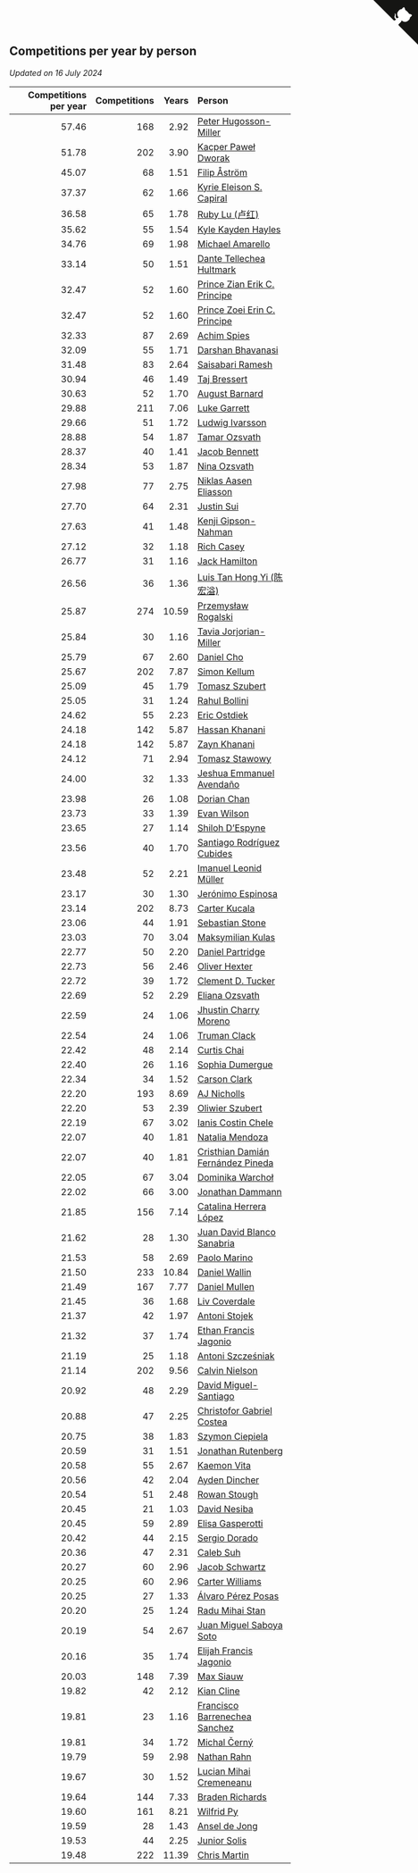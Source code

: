 ## Competitions per year by person

*Updated on 16 July 2024*

| Competitions per year | Competitions | Years | Person |
| ---: | ---: | ---: | :--- |
| 57.46 | 168 | 2.92 | [Peter Hugosson-Miller](https://www.worldcubeassociation.org/persons/2021HUGO01) |
| 51.78 | 202 | 3.90 | [Kacper Paweł Dworak](https://www.worldcubeassociation.org/persons/2020DWOR01) |
| 45.07 | 68 | 1.51 | [Filip Åström](https://www.worldcubeassociation.org/persons/2023ASTR01) |
| 37.37 | 62 | 1.66 | [Kyrie Eleison S. Capiral](https://www.worldcubeassociation.org/persons/2022CAPI02) |
| 36.58 | 65 | 1.78 | [Ruby Lu (卢红)](https://www.worldcubeassociation.org/persons/2022LURU01) |
| 35.62 | 55 | 1.54 | [Kyle Kayden Hayles](https://www.worldcubeassociation.org/persons/2022HAYL02) |
| 34.76 | 69 | 1.98 | [Michael Amarello](https://www.worldcubeassociation.org/persons/2022AMAR09) |
| 33.14 | 50 | 1.51 | [Dante Tellechea Hultmark](https://www.worldcubeassociation.org/persons/2023HULT01) |
| 32.47 | 52 | 1.60 | [Prince Zian Erik C. Principe](https://www.worldcubeassociation.org/persons/2022PRIN08) |
| 32.47 | 52 | 1.60 | [Prince Zoei Erin C. Principe](https://www.worldcubeassociation.org/persons/2022PRIN09) |
| 32.33 | 87 | 2.69 | [Achim Spies](https://www.worldcubeassociation.org/persons/2021SPIE01) |
| 32.09 | 55 | 1.71 | [Darshan Bhavanasi](https://www.worldcubeassociation.org/persons/2022BHAV01) |
| 31.48 | 83 | 2.64 | [Saisabari Ramesh](https://www.worldcubeassociation.org/persons/2021RAME01) |
| 30.94 | 46 | 1.49 | [Taj Bressert](https://www.worldcubeassociation.org/persons/2023BRES01) |
| 30.63 | 52 | 1.70 | [August Barnard](https://www.worldcubeassociation.org/persons/2022BARN21) |
| 29.88 | 211 | 7.06 | [Luke Garrett](https://www.worldcubeassociation.org/persons/2017GARR05) |
| 29.66 | 51 | 1.72 | [Ludwig Ivarsson](https://www.worldcubeassociation.org/persons/2022IVAR01) |
| 28.88 | 54 | 1.87 | [Tamar Ozsvath](https://www.worldcubeassociation.org/persons/2022OZSV04) |
| 28.37 | 40 | 1.41 | [Jacob Bennett](https://www.worldcubeassociation.org/persons/2023BENN04) |
| 28.34 | 53 | 1.87 | [Nina Ozsvath](https://www.worldcubeassociation.org/persons/2022OZSV03) |
| 27.98 | 77 | 2.75 | [Niklas Aasen Eliasson](https://www.worldcubeassociation.org/persons/2021ELIA01) |
| 27.70 | 64 | 2.31 | [Justin Sui](https://www.worldcubeassociation.org/persons/2022SUIJ01) |
| 27.63 | 41 | 1.48 | [Kenji Gipson-Nahman](https://www.worldcubeassociation.org/persons/2023GIPS01) |
| 27.12 | 32 | 1.18 | [Rich Casey](https://www.worldcubeassociation.org/persons/2023CASE06) |
| 26.77 | 31 | 1.16 | [Jack Hamilton](https://www.worldcubeassociation.org/persons/2023HAMI08) |
| 26.56 | 36 | 1.36 | [Luis Tan Hong Yi (陈宏溢)](https://www.worldcubeassociation.org/persons/2023YILU01) |
| 25.87 | 274 | 10.59 | [Przemysław Rogalski](https://www.worldcubeassociation.org/persons/2013ROGA02) |
| 25.84 | 30 | 1.16 | [Tavia Jorjorian-Miller](https://www.worldcubeassociation.org/persons/2023JORJ01) |
| 25.79 | 67 | 2.60 | [Daniel Cho](https://www.worldcubeassociation.org/persons/2021CHOD01) |
| 25.67 | 202 | 7.87 | [Simon Kellum](https://www.worldcubeassociation.org/persons/2016KELL12) |
| 25.09 | 45 | 1.79 | [Tomasz Szubert](https://www.worldcubeassociation.org/persons/2022SZUB02) |
| 25.05 | 31 | 1.24 | [Rahul Bollini](https://www.worldcubeassociation.org/persons/2023BOLL01) |
| 24.62 | 55 | 2.23 | [Eric Ostdiek](https://www.worldcubeassociation.org/persons/2022OSTD01) |
| 24.18 | 142 | 5.87 | [Hassan Khanani](https://www.worldcubeassociation.org/persons/2018KHAN26) |
| 24.18 | 142 | 5.87 | [Zayn Khanani](https://www.worldcubeassociation.org/persons/2018KHAN28) |
| 24.12 | 71 | 2.94 | [Tomasz Stawowy](https://www.worldcubeassociation.org/persons/2021STAW01) |
| 24.00 | 32 | 1.33 | [Jeshua Emmanuel Avendaño](https://www.worldcubeassociation.org/persons/2023AVEN01) |
| 23.98 | 26 | 1.08 | [Dorian Chan](https://www.worldcubeassociation.org/persons/2023DORI01) |
| 23.73 | 33 | 1.39 | [Evan Wilson](https://www.worldcubeassociation.org/persons/2023WILS11) |
| 23.65 | 27 | 1.14 | [Shiloh D’Espyne](https://www.worldcubeassociation.org/persons/2023DESP01) |
| 23.56 | 40 | 1.70 | [Santiago Rodríguez Cubides](https://www.worldcubeassociation.org/persons/2022CUBI01) |
| 23.48 | 52 | 2.21 | [Imanuel Leonid Müller](https://www.worldcubeassociation.org/persons/2022MULL02) |
| 23.17 | 30 | 1.30 | [Jerónimo Espinosa](https://www.worldcubeassociation.org/persons/2023ESPI07) |
| 23.14 | 202 | 8.73 | [Carter Kucala](https://www.worldcubeassociation.org/persons/2015KUCA01) |
| 23.06 | 44 | 1.91 | [Sebastian Stone](https://www.worldcubeassociation.org/persons/2022STON09) |
| 23.03 | 70 | 3.04 | [Maksymilian Kulas](https://www.worldcubeassociation.org/persons/2021KULA02) |
| 22.77 | 50 | 2.20 | [Daniel Partridge](https://www.worldcubeassociation.org/persons/2022PART02) |
| 22.73 | 56 | 2.46 | [Oliver Hexter](https://www.worldcubeassociation.org/persons/2022HEXT01) |
| 22.72 | 39 | 1.72 | [Clement D. Tucker](https://www.worldcubeassociation.org/persons/2022TUCK09) |
| 22.69 | 52 | 2.29 | [Eliana Ozsvath](https://www.worldcubeassociation.org/persons/2022OZSV01) |
| 22.59 | 24 | 1.06 | [Jhustin Charry Moreno](https://www.worldcubeassociation.org/persons/2023MORE20) |
| 22.54 | 24 | 1.06 | [Truman Clack](https://www.worldcubeassociation.org/persons/2023CLAC02) |
| 22.42 | 48 | 2.14 | [Curtis Chai](https://www.worldcubeassociation.org/persons/2022CHAI02) |
| 22.40 | 26 | 1.16 | [Sophia Dumergue](https://www.worldcubeassociation.org/persons/2023DUME02) |
| 22.34 | 34 | 1.52 | [Carson Clark](https://www.worldcubeassociation.org/persons/2023CLAR02) |
| 22.20 | 193 | 8.69 | [AJ Nicholls](https://www.worldcubeassociation.org/persons/2015NICH04) |
| 22.20 | 53 | 2.39 | [Oliwier Szubert](https://www.worldcubeassociation.org/persons/2022SZUB01) |
| 22.19 | 67 | 3.02 | [Ianis Costin Chele](https://www.worldcubeassociation.org/persons/2021CHEL01) |
| 22.07 | 40 | 1.81 | [Natalia Mendoza](https://www.worldcubeassociation.org/persons/2022MEND24) |
| 22.07 | 40 | 1.81 | [Cristhian Damián Fernández Pineda](https://www.worldcubeassociation.org/persons/2022PINE05) |
| 22.05 | 67 | 3.04 | [Dominika Warchoł](https://www.worldcubeassociation.org/persons/2021WARC01) |
| 22.02 | 66 | 3.00 | [Jonathan Dammann](https://www.worldcubeassociation.org/persons/2021DAMM01) |
| 21.85 | 156 | 7.14 | [Catalina Herrera López](https://www.worldcubeassociation.org/persons/2017LOPE31) |
| 21.62 | 28 | 1.30 | [Juan David Blanco Sanabria](https://www.worldcubeassociation.org/persons/2023SANA04) |
| 21.53 | 58 | 2.69 | [Paolo Marino](https://www.worldcubeassociation.org/persons/2021MARI04) |
| 21.50 | 233 | 10.84 | [Daniel Wallin](https://www.worldcubeassociation.org/persons/2013WALL03) |
| 21.49 | 167 | 7.77 | [Daniel Mullen](https://www.worldcubeassociation.org/persons/2016MULL04) |
| 21.45 | 36 | 1.68 | [Liv Coverdale](https://www.worldcubeassociation.org/persons/2022COVE02) |
| 21.37 | 42 | 1.97 | [Antoni Stojek](https://www.worldcubeassociation.org/persons/2022STOJ03) |
| 21.32 | 37 | 1.74 | [Ethan Francis Jagonio](https://www.worldcubeassociation.org/persons/2022JAGO03) |
| 21.19 | 25 | 1.18 | [Antoni Szcześniak](https://www.worldcubeassociation.org/persons/2023SZCZ04) |
| 21.14 | 202 | 9.56 | [Calvin Nielson](https://www.worldcubeassociation.org/persons/2014NIEL03) |
| 20.92 | 48 | 2.29 | [David Miguel-Santiago](https://www.worldcubeassociation.org/persons/2022MIGU02) |
| 20.88 | 47 | 2.25 | [Christofor Gabriel Costea](https://www.worldcubeassociation.org/persons/2022COST03) |
| 20.75 | 38 | 1.83 | [Szymon Ciepiela](https://www.worldcubeassociation.org/persons/2022CIEP01) |
| 20.59 | 31 | 1.51 | [Jonathan Rutenberg](https://www.worldcubeassociation.org/persons/2023RUTE01) |
| 20.58 | 55 | 2.67 | [Kaemon Vita](https://www.worldcubeassociation.org/persons/2021VITA01) |
| 20.56 | 42 | 2.04 | [Ayden Dincher](https://www.worldcubeassociation.org/persons/2022DINC01) |
| 20.54 | 51 | 2.48 | [Rowan Stough](https://www.worldcubeassociation.org/persons/2022STOU01) |
| 20.45 | 21 | 1.03 | [David Nesiba](https://www.worldcubeassociation.org/persons/2023NESI01) |
| 20.45 | 59 | 2.89 | [Elisa Gasperotti](https://www.worldcubeassociation.org/persons/2021GASP01) |
| 20.42 | 44 | 2.15 | [Sergio Dorado](https://www.worldcubeassociation.org/persons/2022CORR05) |
| 20.36 | 47 | 2.31 | [Caleb Suh](https://www.worldcubeassociation.org/persons/2022SUHC01) |
| 20.27 | 60 | 2.96 | [Jacob Schwartz](https://www.worldcubeassociation.org/persons/2021SCHW01) |
| 20.25 | 60 | 2.96 | [Carter Williams](https://www.worldcubeassociation.org/persons/2021WILL06) |
| 20.25 | 27 | 1.33 | [Álvaro Pérez Posas](https://www.worldcubeassociation.org/persons/2023POSA01) |
| 20.20 | 25 | 1.24 | [Radu Mihai Stan](https://www.worldcubeassociation.org/persons/2023STAN09) |
| 20.19 | 54 | 2.67 | [Juan Miguel Saboya Soto](https://www.worldcubeassociation.org/persons/2021SOTO01) |
| 20.16 | 35 | 1.74 | [Elijah Francis Jagonio](https://www.worldcubeassociation.org/persons/2022JAGO02) |
| 20.03 | 148 | 7.39 | [Max Siauw](https://www.worldcubeassociation.org/persons/2017SIAU02) |
| 19.82 | 42 | 2.12 | [Kian Cline](https://www.worldcubeassociation.org/persons/2022CLIN01) |
| 19.81 | 23 | 1.16 | [Francisco Barrenechea Sanchez](https://www.worldcubeassociation.org/persons/2023SANC31) |
| 19.81 | 34 | 1.72 | [Michal Černý](https://www.worldcubeassociation.org/persons/2022CERN03) |
| 19.79 | 59 | 2.98 | [Nathan Rahn](https://www.worldcubeassociation.org/persons/2021RAHN01) |
| 19.67 | 30 | 1.52 | [Lucian Mihai Cremeneanu](https://www.worldcubeassociation.org/persons/2023CREM01) |
| 19.64 | 144 | 7.33 | [Braden Richards](https://www.worldcubeassociation.org/persons/2017RICH02) |
| 19.60 | 161 | 8.21 | [Wilfrid Py](https://www.worldcubeassociation.org/persons/2016PYWI01) |
| 19.59 | 28 | 1.43 | [Ansel de Jong](https://www.worldcubeassociation.org/persons/2023JONG01) |
| 19.53 | 44 | 2.25 | [Junior Solis](https://www.worldcubeassociation.org/persons/2022SOLI03) |
| 19.48 | 222 | 11.39 | [Chris Martin](https://www.worldcubeassociation.org/persons/2013MART03) |


<a href="https://github.com/jonatanklosko/wca_statistics" class="github-corner" aria-label="View source on Github"><svg width="80" height="80" viewBox="0 0 250 250" style="fill:#151513; color:#fff; position: absolute; top: 0; border: 0; right: 0;" aria-hidden="true"><path d="M0,0 L115,115 L130,115 L142,142 L250,250 L250,0 Z"></path><path d="M128.3,109.0 C113.8,99.7 119.0,89.6 119.0,89.6 C122.0,82.7 120.5,78.6 120.5,78.6 C119.2,72.0 123.4,76.3 123.4,76.3 C127.3,80.9 125.5,87.3 125.5,87.3 C122.9,97.6 130.6,101.9 134.4,103.2" fill="currentColor" style="transform-origin: 130px 106px;" class="octo-arm"></path><path d="M115.0,115.0 C114.9,115.1 118.7,116.5 119.8,115.4 L133.7,101.6 C136.9,99.2 139.9,98.4 142.2,98.6 C133.8,88.0 127.5,74.4 143.8,58.0 C148.5,53.4 154.0,51.2 159.7,51.0 C160.3,49.4 163.2,43.6 171.4,40.1 C171.4,40.1 176.1,42.5 178.8,56.2 C183.1,58.6 187.2,61.8 190.9,65.4 C194.5,69.0 197.7,73.2 200.1,77.6 C213.8,80.2 216.3,84.9 216.3,84.9 C212.7,93.1 206.9,96.0 205.4,96.6 C205.1,102.4 203.0,107.8 198.3,112.5 C181.9,128.9 168.3,122.5 157.7,114.1 C157.9,116.9 156.7,120.9 152.7,124.9 L141.0,136.5 C139.8,137.7 141.6,141.9 141.8,141.8 Z" fill="currentColor" class="octo-body"></path></svg></a><style>.github-corner:hover .octo-arm{animation:octocat-wave 560ms ease-in-out}@keyframes octocat-wave{0%,100%{transform:rotate(0)}20%,60%{transform:rotate(-25deg)}40%,80%{transform:rotate(10deg)}}@media (max-width:500px){.github-corner:hover .octo-arm{animation:none}.github-corner .octo-arm{animation:octocat-wave 560ms ease-in-out}}</style>
